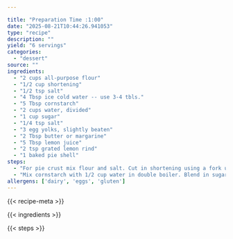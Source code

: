 ```yaml
---

title: "Preparation Time :1:00"
date: "2025-08-21T10:44:26.941053"
type: "recipe"
description: ""
yield: "6 servings"
categories:
  - "dessert"
source: ""
ingredients:
  - "2 cups all-purpose flour"
  - "1/2 cup shortening"
  - "1/2 tsp salt"
  - "4 Tbsp ice cold water -- use 3-4 tbls."
  - "5 Tbsp cornstarch"
  - "2 cups water, divided"
  - "1 cup sugar"
  - "1/4 tsp salt"
  - "3 egg yolks, slightly beaten"
  - "2 Tbsp butter or margarine"
  - "5 Tbsp lemon juice"
  - "2 tsp grated lemon rind"
  - "1 baked pie shell"
steps:
  - "For pie crust mix flour and salt. Cut in shortening using a fork until mixture is crumbly, and shortening is thoroughly incorporated in. Add water, 1 Tbsp at a time tossing lightly, until mixture forms a ball. Roll out into circle to fit into pie pan. Place dough in pan, being careful not to stretch the dough as you do. Crimp the edges, and prick the dough on the inside of the pan with a fork so the dough will not bubble up when baking. Bake at 375 degrees for 10-12 minutes until golden brown. Cool."
  - "Mix cornstarch with 1/2 cup water in double boiler. Blend in sugar and salt. Add rest of water, blend well and heat to a boil over low heat, stirring constantly. Cover and cook 10 minutes. Gradually pour over beaten egg yolks, stirring constantly. Cook 2 minutes in the double boiler. Remove from heat, add margarine, lemon juice and lemon peel. Mix well, cool for 30 minutes. Pour into baked pie shell. Top with meringue. Bake at 325 for 15 minutes. For meringue, beat egg whites until stiff peaks form. Add sugar slowly, 1 Tbsp at a time. Will take about 5 minutes to beat. When spreading meringue on pie filling, be sure and seal up to the edges of the pie crust."
allergens: ['dairy', 'eggs', 'gluten']
---
```


{{< recipe-meta >}}

{{< ingredients >}}

{{< steps >}}
